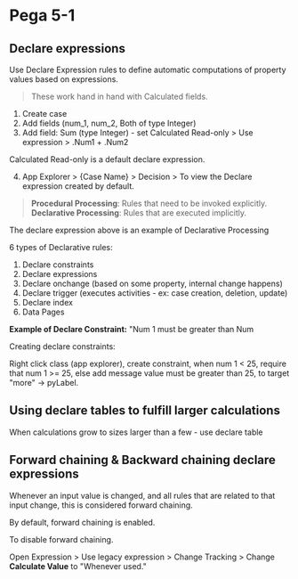 # Pega 5-1

## Declare expressions

Use Declare Expression rules to define automatic computations of property values based on expressions.

> These work hand in hand with Calculated fields.

1. Create case
2. Add fields (num_1, num_2, Both of type Integer)
3. Add field: Sum (type Integer) - set Calculated Read-only > Use expression > .Num1 + .Num2

Calculated Read-only is a default declare expression.

4. App Explorer > {Case Name} >  Decision > To view the Declare expression created by default.

> **Procedural Processing**: Rules that need to be invoked explicitly.
> **Declarative Processing**: Rules that are executed implicitly.

The declare expression above is an example of Declarative Processing

6 types of Declarative rules:

1. Declare constraints
2. Declare expressions
3. Declare onchange (based on some property, internal change happens)
4. Declare trigger (executes activities - ex: case creation, deletion, update)
5. Declare index
6. Data Pages

**Example of Declare Constraint:** "Num 1 must be greater than Num

Creating declare constraints:

Right click class (app explorer), create constraint, when num 1 < 25, require that num 1 >= 25, else add message value must be greater than 25, to target "more" -> pyLabel.

## Using declare tables to fulfill larger calculations

When calculations grow to sizes larger than a few  - use declare table

## Forward chaining & Backward chaining declare expressions

Whenever an input value is changed, and all rules that are related to that input change, this is considered forward chaining.

By default, forward chaining is enabled.

To disable forward chaining.

Open Expression > Use legacy expression > Change Tracking > Change **Calculate Value** to "Whenever used."
